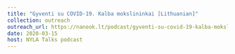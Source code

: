 ```yaml
---
title: "Gyventi su COVID-19. Kalba mokslininkai [Lithuanian]"
collection: outreach
outreach_url: https://nanook.lt/podcast/gyventi-su-covid-19-kalba-mokslininkai/
date: 2020-03-15
host: NYLA Talks podcast
---
```

